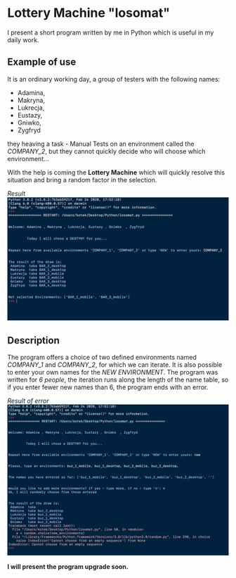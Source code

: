 # Lottery Machine "losomat"
I present a short program written by me in Python which is useful in my daily work.

## Example of use
It is an ordinary working day, a group of testers with the following names: 
- Adamina, 
- Makryna, 
- Lukrecja, 
- Eustazy, 
- Gniwko, 
- Zygfryd 
  
they heaving a task - Manual Tests on an environment called the *COMPANY_2*, but they cannot quickly decide who will choose which environment...

 With the help is coming the **Lottery Machine** which will quickly resolve this situation and bring a random factor in the selection.

*Result*
![alt text](https://github.com/KamilaWhite/losomat/blob/main/attachments/Zrzut%20ekranu%202021-03-7%20o%2021.54.53.png "The result of the draw")

## Description
 The program offers a choice of two defined environments named *COMPANY_1* and *COMPANY_2*, for which we can iterate. 
 It is also possible to enter your own names for the *NEW ENVIRONMENT*. 
 The program was written for *6 people*, the iteration runs along the length of the name table, so if you enter fewer new names than 6, the program ends with an error.

 *Result of error*
 ![alt text](https://github.com/KamilaWhite/losomat/blob/main/attachments/Zrzut%20ekranu%202021-03-7%20o%2022.08.46.png "Result with error")

 
  **I will present the program upgrade soon.**